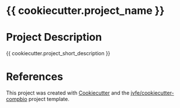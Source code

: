 # {{ cookiecutter.project_name }}

# Project Description

{{ cookiecutter.project_short_description }}

# References

This project was created with [Cookiecutter](https://github.com/cookiecutter/cookiecutter) and the [jvfe/cookiecutter-compbio](https://github.com/jvfe/cookiecutter-compbio) project template.
